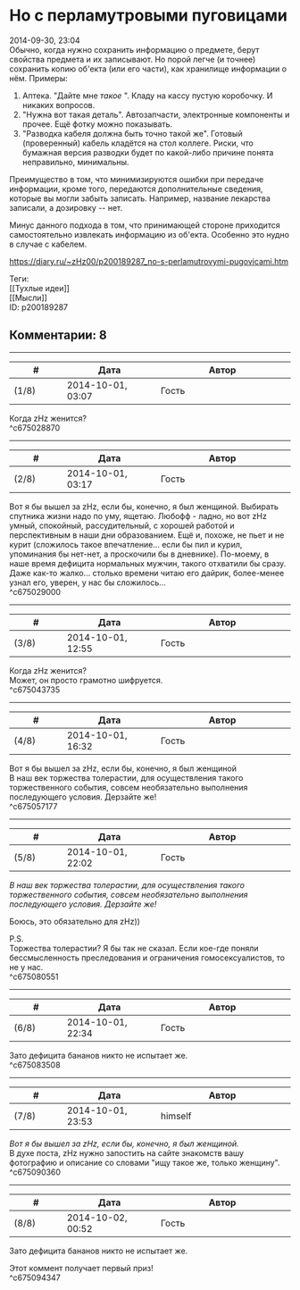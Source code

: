 Но с перламутровыми пуговицами
==============================

  
2014-09-30, 23:04  
 Обычно, когда нужно сохранить информацию о предмете, берут свойства предмета и их записывают. Но порой легче (и точнее) сохранить копию об'екта (или его части), как хранилище информации о нём. Примеры:   
   
 1. Аптека. "Дайте мне  *такое*  ". Кладу на кассу пустую коробочку. И никаких вопросов.   
 2. "Нужна вот такая деталь". Автозапчасти, электронные компоненты и прочее. Ещё фотку можно показывать.   
 3. "Разводка кабеля должна быть точно такой же". Готовый (проверенный) кабель кладётся на стол коллеге. Риски, что бумажная версия разводки будет по какой-либо причине понята неправильно, минимальны.   
   
 Преимущество в том, что минимизируются ошибки при передаче информации, кроме того, передаются дополнительные сведения, которые вы могли забыть записать. Например, название лекарства записали, а дозировку -- нет.   
   
 Минус данного подхода в том, что принимающей стороне приходится самостоятельно извлекать информацию из об'екта. Особенно это нудно в случае с кабелем.   
  
<https://diary.ru/~zHz00/p200189287_no-s-perlamutrovymi-pugovicami.htm>  
  
Теги:  
[[Тухлые идеи]]  
[[Мысли]]  
ID: p200189287  


Комментарии: 8
--------------

  


---



|         #         |              Дата              |                     Автор                     |           ID           |
| --- | --- | --- | --- |
| (1/8) | 2014-10-01, 03:07 | Гость | c675028870 |

  
 Когда zHz женится?   
 ^c675028870

---



|         #         |              Дата              |                     Автор                     |           ID           |
| --- | --- | --- | --- |
| (2/8) | 2014-10-01, 03:17 | Гость | c675029000 |

  
 Вот я бы вышел за zHz, если бы, конечно, я был женщиной. Выбирать спутника жизни надо по уму, ящетаю. Любофф - ладно, но вот zHz умный, спокойный, рассудительный, с хорошей работой и перспективным в наши дни образованием. Ещё и, похоже, не пьет и не курит (сложилось такое впечатление... если бы пил и курил, упоминания бы нет-нет, а проскочили бы в дневнике). По-моему, в наше время дефицита нормальных мужчин, такого отхватили бы сразу. Даже как-то жалко... столько времени читаю его дайрик, более-менее узнал его, уверен, у нас бы сложилось...   
 ^c675029000

---



|         #         |              Дата              |                     Автор                     |           ID           |
| --- | --- | --- | --- |
| (3/8) | 2014-10-01, 12:55 | Гость | c675043735 |

  
  Когда zHz женится?    
 Может, он просто грамотно шифруется.   
 ^c675043735

---



|         #         |              Дата              |                     Автор                     |           ID           |
| --- | --- | --- | --- |
| (4/8) | 2014-10-01, 16:32 | Гость | c675057177 |

  
  Вот я бы вышел за zHz, если бы, конечно, я был женщиной    
 В наш век торжества толерастии, для осуществления такого торжественного события, совсем необязательно выполнения последующего условия. Дерзайте же!   
 ^c675057177

---



|         #         |              Дата              |                     Автор                     |           ID           |
| --- | --- | --- | --- |
| (5/8) | 2014-10-01, 22:02 | Гость | c675080551 |

  
  *В наш век торжества толерастии, для осуществления такого торжественного события, совсем необязательно выполнения последующего условия. Дерзайте же!*    
   
 Боюсь, это обязательно для zHz))   
   
 P.S.   
 Торжества толерастии? Я бы так не сказал. Если кое-где поняли бессмысленность преследования и ограничения гомосексуалистов, то не у нас.   
 ^c675080551

---



|         #         |              Дата              |                     Автор                     |           ID           |
| --- | --- | --- | --- |
| (6/8) | 2014-10-01, 22:34 | Гость | c675083508 |

  
 Зато дефицита бананов никто не испытает же.   
 ^c675083508

---



|         #         |              Дата              |                     Автор                     |           ID           |
| --- | --- | --- | --- |
| (7/8) | 2014-10-01, 23:53 | himself | c675090360 |

  
  *Вот я бы вышел за zHz, если бы, конечно, я был женщиной.*    
 В духе поста, zHz нужно запостить на сайте знакомств вашу фотографию и описание со словами "ищу такое же, только женщину".   
 ^c675090360

---



|         #         |              Дата              |                     Автор                     |           ID           |
| --- | --- | --- | --- |
| (8/8) | 2014-10-02, 00:52 | Гость | c675094347 |

  
  Зато дефицита бананов никто не испытает же.    
   
 Этот коммент получает первый приз!   
 ^c675094347